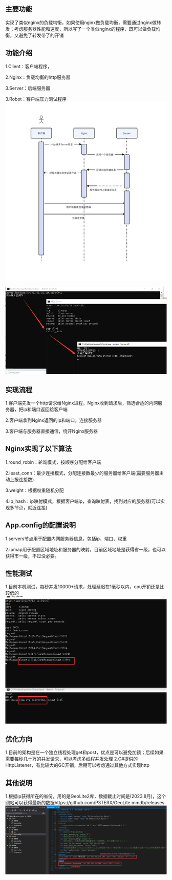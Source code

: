 
## 主要功能


实现了类似nginx的负载均衡，如果使用nginx做负载均衡，需要通过nginx做转发；考虑服务器性能和速度，所以写了一个类似nginx的程序，既可以做负载均衡，又避免了转发带了的开销


## 功能介绍

1.Client：客户端程序，

2.Nginx：负载均衡的http服务器

3.Server：后端服务器

3.Robot：客户端压力测试程序
<br><img src='image/1.png'><br>
<br><img src='image/3.png'><br>


## 实现流程

1.客户端先发一个http请求给Nginx进程，Nginx收到请求后，筛选合适的内网服务器，把ip和端口返回给客户端

2.客户端拿到Nginx返回的ip和端口，连接服务器

3.客户端与服务器直接通信，绕开Nginx服务器


## Nginx实现了以下算法
1.round_robin：轮询模式，按顺序分配给客户端

2.least_conn：最少连接模式，分配连接数最少的服务器给客户端(需要服务器主动上报连接数)

3.weight：根据权重随机分配

4.ip_hash：ip映射模式，根据客户端ip，查询映射表，找到对应的服务器(可以实现多节点，就近连接)


## App.config的配置说明
1.servers节点用于配置内网服务器信息，包括ip、端口、权重

2.ipmap用于配置区域地址和服务器的映射。目前区域地址是获得省一级，也可以获得市一级，不过没必要。


## 性能测试
1.目前本机测试，每秒并发10000+请求，处理延迟在1毫秒以内，cpu开销还是比较低的
<br><img src='image/4.png'><br>


## 优化方向
1.目前的架构是在一个独立线程处理get和post，优点是可以避免加锁；后续如果需要每秒几十万的并发请求，可以考虑多线程并发处理
2.C#提供的HttpListener，有比较大的GC开销，后期可以考虑通过其他方式实现http


## 其他说明
1.根据ip获得所在的省份，用的是GeoLite2库，数据截止时间是(2023.8月)，这个网站可以获得最新的数据https://github.com/P3TERX/GeoLite.mmdb/releases
<br><img src='image/2.png'><br>
